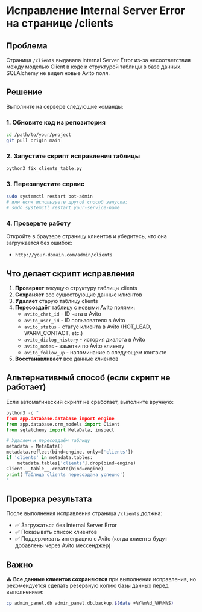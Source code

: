 # Исправление Internal Server Error на странице /clients

## Проблема
Страница `/clients` выдавала Internal Server Error из-за несоответствия между моделью Client в коде и структурой таблицы в базе данных. SQLAlchemy не видел новые Avito поля.

## Решение
Выполните на сервере следующие команды:

### 1. Обновите код из репозитория
```bash
cd /path/to/your/project
git pull origin main
```

### 2. Запустите скрипт исправления таблицы
```bash
python3 fix_clients_table.py
```

### 3. Перезапустите сервис
```bash
sudo systemctl restart bot-admin
# или если используете другой способ запуска:
# sudo systemctl restart your-service-name
```

### 4. Проверьте работу
Откройте в браузере страницу клиентов и убедитесь, что она загружается без ошибок:
- `http://your-domain.com/admin/clients`

## Что делает скрипт исправления

1. **Проверяет** текущую структуру таблицы clients
2. **Сохраняет** все существующие данные клиентов
3. **Удаляет** старую таблицу clients
4. **Пересоздаёт** таблицу с новыми Avito полями:
   - `avito_chat_id` - ID чата в Avito
   - `avito_user_id` - ID пользователя в Avito  
   - `avito_status` - статус клиента в Avito (HOT_LEAD, WARM_CONTACT, etc.)
   - `avito_dialog_history` - история диалога в Avito
   - `avito_notes` - заметки по Avito клиенту
   - `avito_follow_up` - напоминание о следующем контакте
5. **Восстанавливает** все данные клиентов

## Альтернативный способ (если скрипт не работает)

Если автоматический скрипт не сработает, выполните вручную:

```python
python3 -c "
from app.database.database import engine
from app.database.crm_models import Client
from sqlalchemy import MetaData, inspect

# Удаляем и пересоздаём таблицу
metadata = MetaData()
metadata.reflect(bind=engine, only=['clients'])
if 'clients' in metadata.tables:
    metadata.tables['clients'].drop(bind=engine)
Client.__table__.create(bind=engine)
print('Таблица clients пересоздана успешно')
"
```

## Проверка результата

После выполнения исправления страница `/clients` должна:
- ✅ Загружаться без Internal Server Error
- ✅ Показывать список клиентов
- ✅ Поддерживать интеграцию с Avito (когда клиенты будут добавлены через Avito мессенджер)

## Важно

⚠️ **Все данные клиентов сохраняются** при выполнении исправления, но рекомендуется сделать резервную копию базы данных перед выполнением:

```bash
cp admin_panel.db admin_panel.db.backup.$(date +%Y%m%d_%H%M%S)
```